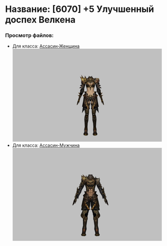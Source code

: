 # Название: [6070] +5 Улучшенный доспех Велкена

### Просмотр файлов:
- Для класса: [Ассасин-Женщина](Ассасин-Женщина)
![p070021.png](Ассасин-Женщина/p070021.png)
- Для класса: [Ассасин-Мужчина](Ассасин-Мужчина)
![p060021.png](Ассасин-Мужчина/p060021.png)

